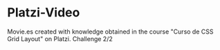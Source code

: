 # Platzi-Video
Movie.es created with knowledge obtained in the course "Curso de CSS Grid Layout" on Platzi. Challenge 2/2
